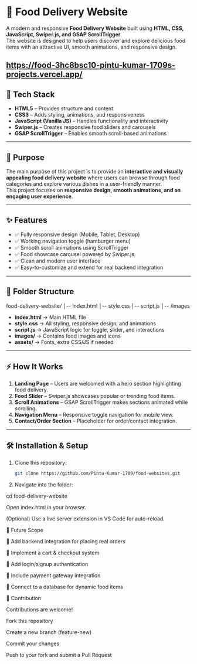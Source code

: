 # 🍔 Food Delivery Website

A modern and responsive **Food Delivery Website** built using **HTML, CSS, JavaScript, Swiper.js, and GSAP ScrollTrigger**.  
The website is designed to help users discover and explore delicious food items with an attractive UI, smooth animations, and responsive design.  

https://food-3hc8bsc10-pintu-kumar-1709s-projects.vercel.app/
---

## 🚀 Tech Stack
- **HTML5** – Provides structure and content  
- **CSS3** – Adds styling, animations, and responsiveness  
- **JavaScript (Vanilla JS)** – Handles functionality and interactivity  
- **Swiper.js** – Creates responsive food sliders and carousels  
- **GSAP ScrollTrigger** – Enables smooth scroll-based animations  

---

## 🎯 Purpose
The main purpose of this project is to provide an **interactive and visually appealing food delivery website** where users can browse through food categories and explore various dishes in a user-friendly manner.  
This project focuses on **responsive design, smooth animations, and an engaging user experience**.  

---

## ✨ Features
- ✅ Fully responsive design (Mobile, Tablet, Desktop)  
- ✅ Working navigation toggle (hamburger menu)  
- ✅ Smooth scroll animations using ScrollTrigger  
- ✅ Food showcase carousel powered by Swiper.js  
- ✅ Clean and modern user interface  
- ✅ Easy-to-customize and extend for real backend integration  

---

## 📂 Folder Structure
food-delivery-website/
│-- index.html
│-- style.css
│-- script.js
│-- /images




- **index.html** → Main HTML file  
- **style.css** → All styling, responsive design, and animations  
- **script.js** → JavaScript logic for toggle, slider, and interactions  
- **images/** → Contains food images and icons  
- **assets/** → Fonts, extra CSS/JS if needed  

---

## ⚡ How It Works
1. **Landing Page** – Users are welcomed with a hero section highlighting food delivery.  
2. **Food Slider** – Swiper.js showcases popular or trending food items.  
3. **Scroll Animations** – GSAP ScrollTrigger makes sections animated while scrolling.  
4. **Navigation Menu** – Responsive toggle navigation for mobile view.  
5. **Contact/Order Section** – Placeholder for order/contact integration.  

---

## 🛠️ Installation & Setup
1. Clone this repository:
   ```bash
   git clone https://github.com/Pintu-Kumar-1709/food-websites.git

2. Navigate into the folder:

cd food-delivery-website


Open index.html in your browser.

(Optional) Use a live server extension in VS Code for auto-reload.

🚀 Future Scope

🔹 Add backend integration for placing real orders

🔹 Implement a cart & checkout system

🔹 Add login/signup authentication

🔹 Include payment gateway integration

🔹 Connect to a database for dynamic food items


🤝  Contribution 

Contributions are welcome!

Fork this repository

Create a new branch (feature-new)

Commit your changes

Push to your fork and submit a Pull Request
